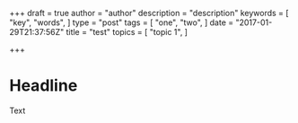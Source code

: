 +++
draft = true
author = "author"
description = "description"
keywords = [
  "key",
  "words",
]
type = "post"
tags = [
  "one",
  "two",
]
date = "2017-01-29T21:37:56Z"
title = "test"
topics = [
  "topic 1",
]

+++

# Headline

Text
